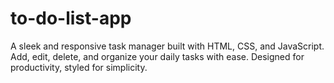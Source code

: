 # to-do-list-app
A sleek and responsive task manager built with HTML, CSS, and JavaScript. Add, edit, delete, and organize your daily tasks with ease. Designed for productivity, styled for simplicity.
